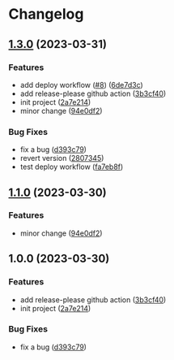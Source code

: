 # Changelog

## [1.3.0](https://github.com/lamhq/release-demo/compare/v1.2.0...v1.3.0) (2023-03-31)


### Features

* add deploy workflow ([#8](https://github.com/lamhq/release-demo/issues/8)) ([6de7d3c](https://github.com/lamhq/release-demo/commit/6de7d3cf4c8e44304fc2b64ec50784ed0de27463))
* add release-please github action ([3b3cf40](https://github.com/lamhq/release-demo/commit/3b3cf401c112b96a1ccb00d66f0f491b59f31b78))
* init project ([2a7e214](https://github.com/lamhq/release-demo/commit/2a7e214dedff2306bcbe987684311b7f0b040e78))
* minor change ([94e0df2](https://github.com/lamhq/release-demo/commit/94e0df2a937497da0cc1fc56eb2129a001c32e8f))


### Bug Fixes

* fix a bug ([d393c79](https://github.com/lamhq/release-demo/commit/d393c798d643809904b21e8ac2db789d83f2fd8f))
* revert version ([2807345](https://github.com/lamhq/release-demo/commit/280734528e58f75b5c3ac53218511f625525d5cd))
* test deploy workflow ([fa7eb8f](https://github.com/lamhq/release-demo/commit/fa7eb8f4a38196f1d173d6ec22d426a5692ffd6e))

## [1.1.0](https://github.com/lamhq/release-demo/compare/v1.0.0...v1.1.0) (2023-03-30)


### Features

* minor change ([94e0df2](https://github.com/lamhq/release-demo/commit/94e0df2a937497da0cc1fc56eb2129a001c32e8f))

## 1.0.0 (2023-03-30)


### Features

* add release-please github action ([3b3cf40](https://github.com/lamhq/release-demo/commit/3b3cf401c112b96a1ccb00d66f0f491b59f31b78))
* init project ([2a7e214](https://github.com/lamhq/release-demo/commit/2a7e214dedff2306bcbe987684311b7f0b040e78))


### Bug Fixes

* fix a bug ([d393c79](https://github.com/lamhq/release-demo/commit/d393c798d643809904b21e8ac2db789d83f2fd8f))

